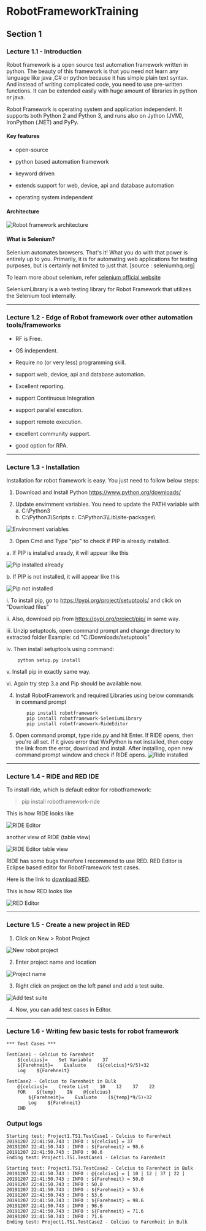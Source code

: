 # RobotFrameworkTraining


## Section 1


### Lecture 1.1 - Introduction

Robot framework is a open source test automation framework written in python. The beauty of this framework is that you need not learn any language like java ,C# or python because it has simple plain text syntax. And instead of writing complicated code, you need to use pre-written functions. It can be extended easily with huge amount of libraries in python or java.

Robot Framework is operating system and application independent. It supports both Python 2 and Python 3, and runs also on Jython (JVM), IronPython (.NET) and PyPy.



#### Key features

* open-source

* python based automation framework

* keyword driven

* extends support for web, device, api and database automation

* operating system independent



#### Architecture

![Robot framework architecture](/images/RF_architecture.png)



#### What is Selenium?

Selenium automates browsers. That's it! What you do with that power is entirely up to you. Primarily, it is for automating web applications for testing purposes, but is certainly not limited to just that.
[source : seleniumhq.org]

To learn more about selenium, refer [selenium official website](https://www.seleniumhq.org/)


SeleniumLibrary is a web testing library for Robot Framework that utilizes the Selenium tool internally. 



---------------------------------------------------------------




### Lecture 1.2 - Edge of Robot framework over other automation tools/frameworks


* RF is Free.

* OS independent.

* Require no (or very less) programming skill.

* support web, device, api and database automation.

* Excellent reporting.

* support Continuous Integration

* support parallel execution.

* support remote execution.

* excellent community support.

* good option for RPA.



---------------------------------------------------------------




### Lecture 1.3 - Installation

Installation for robot framework is easy. You just need to follow below steps:

1. Download and Install Python  https://www.python.org/downloads/

2. Update envirnment variables. You need to update the PATH variable with 
		a. C:\Python3\
		b. C:\Python3\Scripts
		c. C:\Python3\Lib\site-packages\
		
![Environment variables](/images/environmentVariables.png)

3. Open Cmd and Type "pip" to check if PIP is already installed.

  a. If PIP is installed aready, it will appear like this
	
![Pip installed already](/images/pipInstalled.png)

  b. If PIP is not installed, it will appear like this
  
![Pip not installed](/images/pipNotInstalled.png)


  i. To install pip, go to https://pypi.org/project/setuptools/ and click on "Download files"
		
  ii. Also, download pip from https://pypi.org/project/pip/ in same way.
 		
  iii. Unzip setuptools, open command prompt and change directory to extracted folder
         Example: cd "C:/Downloads/setuptools"
		
  iv. Then install setuptools using command:
		
```
	python setup.py install
```
		
  v. Install pip in exactly same way.
		
  vi. Again try step 3.a and Pip should be available now.


4. Install RobotFramework and required Libraries using below commands in command prompt

	```
		pip install robotframework
		pip install robotframework-SeleniumLibrary
		pip install robotframework-RideEditor
	```
	
5. Open command prompt, type ride.py and hit Enter. If RIDE opens, then you're all set. If it gives error that WxPython is not installed, then copy the link from the error, download and install. After installing, open new command prompt window and check if RIDE opens.
	![Ride installed](/images/RideInstalled.png)



---------------------------------------------------------------




### Lecture 1.4 - RIDE and RED IDE 

To install ride, which is default editor for robotframework:

> pip install robotframework-ride


This is how RIDE looks like

![RIDE Editor](/images/RideEditor.png)


another view of RIDE (table view)

![RIDE Editor table view](/images/RideEditor2.png)


RIDE has some bugs therefore I recommend to use RED. RED Editor is Eclipse based editor for RobotFramework test cases.

Here is the link to [download RED](https://github.com/nokia/RED/releases).

This is how RED looks like

![RED Editor](/images/RedEditor.png)



---------------------------------------------------------------

### Lecture 1.5 - Create a new project in RED

1. Click on New > Robot Project

![New robot project](/images/REDNewProject.png)

2. Enter project name and location

![Project name](/images/REDNewProject2.png)

3. Right click on project on the left panel and add a test suite.

![Add test suite](/images/RED_addNewTestSuite.png)

4. Now, you can add test cases in Editor.



---------------------------------------------------------------

### Lecture 1.6 - Writing few basic tests for robot framework


```
*** Test Cases ***

TestCase1 - Celcius to Farenheit
    ${celcius}=    Set Variable    37
    ${Farehneit}=    Evaluate    (${celcius}*9/5)+32
    Log    ${Farehneit}
    
TestCase2 - Celcius to Farenheit in Bulk
    @{celcius}=    Create List    10    12    37    22
    FOR    ${temp}    IN    @{celcius}
        ${Farehneit}=    Evaluate    (${temp}*9/5)+32
        Log    ${Farehneit}
    END
```

### Output logs
```
Starting test: Project1.TS1.TestCase1 - Celcius to Farenheit
20191207 22:41:50.743 : INFO : ${celcius} = 37
20191207 22:41:50.743 : INFO : ${Farehneit} = 98.6
20191207 22:41:50.743 : INFO : 98.6
Ending test: Project1.TS1.TestCase1 - Celcius to Farenheit

Starting test: Project1.TS1.TestCase2 - Celcius to Farenheit in Bulk
20191207 22:41:50.743 : INFO : @{celcius} = [ 10 | 12 | 37 | 22 ]
20191207 22:41:50.743 : INFO : ${Farehneit} = 50.0
20191207 22:41:50.743 : INFO : 50.0
20191207 22:41:50.743 : INFO : ${Farehneit} = 53.6
20191207 22:41:50.743 : INFO : 53.6
20191207 22:41:50.743 : INFO : ${Farehneit} = 98.6
20191207 22:41:50.743 : INFO : 98.6
20191207 22:41:50.743 : INFO : ${Farehneit} = 71.6
20191207 22:41:50.743 : INFO : 71.6
Ending test: Project1.TS1.TestCase2 - Celcius to Farenheit in Bulk
```

	